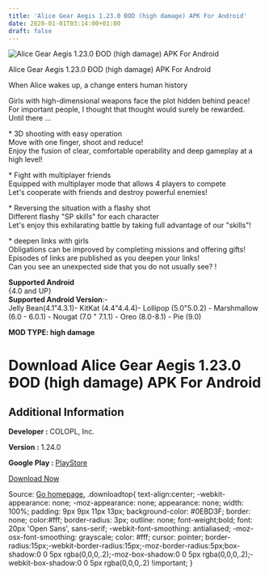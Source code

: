 ```yaml
---
title: 'Alice Gear Aegis 1.23.0 ÐOD (high damage) APK For Android'
date: 2020-01-01T03:14:00+01:00
draft: false
---
```


![Alice Gear Aegis 1.23.0 ÐOD (high damage) APK For Android](https://i1.wp.com/apkhome.net/wp-content/uploads/2019/11/Alice-Gear-Aegis.png "Alice Gear Aegis 1.23.0 ÐOD (high damage) APK For Android")

  

Alice Gear Aegis 1.23.0 ÐOD (high damage) APK For Android

When Alice wakes up, a change enters human history

Girls with high-dimensional weapons face the plot hidden behind peace!  
For important people, I thought that thought would surely be rewarded.  
Until there ...

\* 3D shooting with easy operation  
Move with one finger, shoot and reduce!  
Enjoy the fusion of clear, comfortable operability and deep gameplay at a high level!

\* Fight with multiplayer friends  
Equipped with multiplayer mode that allows 4 players to compete  
Let's cooperate with friends and destroy powerful enemies!

\* Reversing the situation with a flashy shot  
Different flashy "SP skills" for each character  
Let's enjoy this exhilarating battle by taking full advantage of our "skills"!

\* deepen links with girls  
Obligations can be improved by completing missions and offering gifts!  
Episodes of links are published as you deepen your links!  
Can you see an unexpected side that you do not usually see? !

**Supported Android**  
{4.0 and UP}  
**Supported Android Version**:-  
Jelly Bean(4.1"4.3.1)- KitKat (4.4"4.4.4)- Lollipop (5.0"5.0.2) - Marshmallow (6.0 - 6.0.1) - Nougat (7.0 " 7.1.1) - Oreo (8.0-8.1) - Pie (9.0)

**MOD TYPE: high damage**

Download Alice Gear Aegis 1.23.0 ÐOD (high damage) APK For Android
===================================================================

Additional Information
----------------------

**Developer :** COLOPL, Inc.

**Version :** 1.24.0

**Google Play :** [PlayStore](https://play.google.com/store/apps/details?id=jp.colopl.alice)

  

[Download Now](https://store4app.co/post/alice-gear-aegis-1-23-0-od-high-damage-apk-for-android_1573749799)

  
Source: [Go homepage.](https://store4app.co/post/alice-gear-aegis-1-23-0-od-high-damage-apk-for-android_1573749799) .downloadtop{ text-align:center; -webkit-appearance: none; -moz-appearance: none; appearance: none; width: 100%; padding: 9px 9px 11px 13px; background-color: #0EBD3F; border: none; color:#fff; border-radius: 3px; outline: none; font-weight;bold; font: 20px 'Open Sans', sans-serif; -webkit-font-smoothing: antialiased; -moz-osx-font-smoothing: grayscale; color: #fff; cursor: pointer; border-radius:15px;-webkit-border-radius:15px;-moz-border-radius:5px;box-shadow:0 0 5px rgba(0,0,0,.2);-moz-box-shadow:0 0 5px rgba(0,0,0,.2);-webkit-box-shadow:0 0 5px rgba(0,0,0,.2) !important; }